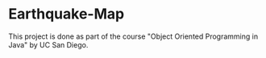 # Earthquake-Map

This project is done as part of the course "Object Oriented Programming in Java" by UC San Diego.